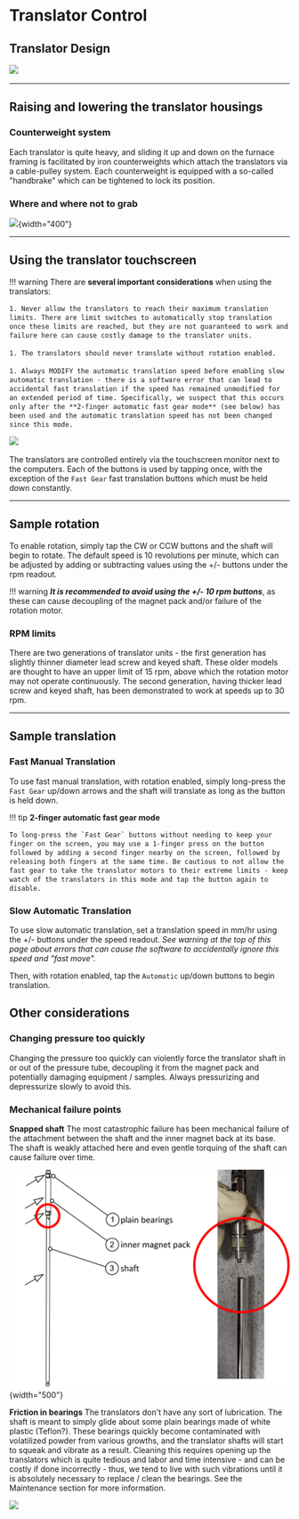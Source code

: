 # Translator Control

## Translator Design



![](../img/translatorlabeled.png)

---

## Raising and lowering the translator housings

### Counterweight system

Each translator is quite heavy, and sliding it up and down on the furnace framing is facilitated by iron counterweights which attach the translators via a cable-pulley system. Each counterweight is equipped with a so-called "handbrake" which can be tightened to lock its position.

### Where and where not to grab

![](../img/wheretotouch.png){width="400"}


---


## Using the translator touchscreen

!!! warning
    There are **several important considerations** when using the translators:

    1. Never allow the translators to reach their maximum translation limits. There are limit switches to automatically stop translation once these limits are reached, but they are not guaranteed to work and failure here can cause costly damage to the translator units.

    1. The translators should never translate without rotation enabled.

    1. Always MODIFY the automatic translation speed before enabling slow automatic translation - there is a software error that can lead to accidental fast translation if the speed has remained unmodified for an extended period of time. Specifically, we suspect that this occurs only after the **2-finger automatic fast gear mode** (see below) has been used and the automatic translation speed has not been changed since this mode.

![](../img/translatortouchscreen.png)

The translators are controlled entirely via the touchscreen monitor next to the computers. Each of the buttons is used by tapping once, with the exception of the `Fast Gear` fast translation buttons which must be held down constantly.

---

## Sample rotation

To enable rotation, simply tap the CW or CCW buttons and the shaft will begin to rotate. The default speed is 10 revolutions per minute, which can be adjusted by adding or subtracting values using the +/- buttons under the rpm readout. 

!!! warning
    ***It is recommended to avoid using the +/- 10 rpm buttons***, as these can cause decoupling of the magnet pack and/or failure of the rotation motor.


### RPM limits

There are two generations of translator units - the first generation has slightly thinner diameter lead screw and keyed shaft. These older models are thought to have an upper limit of 15 rpm, above which the rotation motor may not operate continuously. The second generation, having thicker lead screw and keyed shaft, has been demonstrated to work at speeds up to 30 rpm.

--- 

## Sample translation

### Fast Manual Translation

To use fast manual translation, with rotation enabled, simply long-press the `Fast Gear` up/down arrows and the shaft will translate as long as the button is held down.

!!! tip
    **2-finger automatic fast gear mode**

    To long-press the `Fast Gear` buttons without needing to keep your finger on the screen, you may use a 1-finger press on the button followed by adding a second finger nearby on the screen, followed by releasing both fingers at the same time. Be cautious to not allow the fast gear to take the translator motors to their extreme limits - keep watch of the translators in this mode and tap the button again to disable.

### Slow Automatic Translation

To use slow automatic translation, set a translation speed in mm/hr using the +/- buttons under the speed readout. *See warning at the top of this page about errors that can cause the software to accidentally ignore this speed and "fast move".*

Then, with rotation enabled, tap the `Automatic` up/down buttons to begin translation.


## Other considerations
    
### Changing pressure too quickly

Changing the pressure too quickly can violently force the translator shaft in or out of the pressure tube, decoupling it from the magnet pack and potentially damaging equipment / samples. Always pressurizing and depressurize slowly to avoid this.

### Mechanical failure points


**Snapped shaft**
The most catastrophic failure has been mechanical failure of the attachment between the shaft and the inner magnet back at its base. The shaft is weakly attached here and even gentle torquing of the shaft can cause failure over time.

![](../img/brokenshaft.png){width="500"}


**Friction in bearings**
The translators don't have any sort of lubrication. The shaft is meant to simply glide about some plain bearings made of white plastic (Teflon?). These bearings quickly become contaminated with volatilized powder from various growths, and the translator shafts will start to squeak and vibrate as a result. Cleaning this requires opening up the translators which is quite tedious and labor and time intensive - and can be costly if done incorrectly - thus, we tend to live with such vibrations until it is absolutely necessary to replace / clean the bearings. See the Maintenance section for more information.

![](../img/bearings.png)


